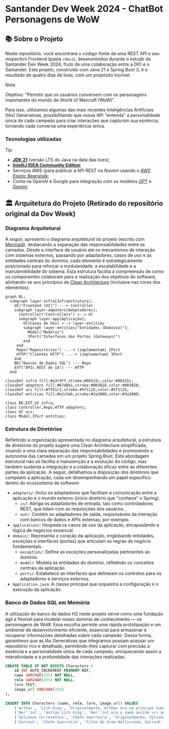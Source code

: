 
# Santander Dev Week 2024 - ChatBot Personagens de WoW

## 📚 Sobre o Projeto

Neste repositório, você encontrará o código-fonte de uma REST API e seu respectivo Frontend (pasta `/docs`), desenvolvidos durante o estudo da Santander Dev Week 2024, fruto de uma colaboração entre a DIO e o Santander. Este projeto, construído com Java 21 e Spring Boot 3, é o resultado de quatro dias de lives, com um propósito incrível: 

> [!NOTE]
> Objetivo: "Permitir que os usuários conversem com os personagens importantes do mundo de World of Warcraft (WoW)".

Para isso, utilizamos algumas das mais recentes Inteligências Artificiais (IAs) Generativas, possibilitando que nossa API "entenda" a personalidade única de cada campeão para criar interações que capturam sua essência, tornando cada conversa uma experiência única.

### Tecnologias utilizadas

> [!TIP]
> - **[JDK 21](https://www.oracle.com/br/java/technologies/downloads/#java21)** (versão LTS do Java na data das lives);
> - **[IntelliJ IDEA Community Edition](https://www.jetbrains.com/idea/download)** 
> - Serviços AWS (para publicar a API REST na Nuvem usando o [AWS Elastic Beanstalk](https://aws.amazon.com/elasticbeanstalk);
> - Conta na OpenAI e Google para integração com os modelos [GPT](https://platform.openai.com/docs/api-reference/chat/create) e [Gemini](https://ai.google.dev/tutorials/rest_quickstart#text-only_input).
>

## 🏛️ Arquitetura do Projeto (Retirado do repositório original da Dev Week)

### Diagrama Arquitetural
A seguir, apresento o diagrama arquitetural do projeto (escrito com [Mermaid](https://mermaid.js.org/)), destacando a separação das responsabilidades entre as camadas. Desde a interface de usuário até os mecanismos de interação com sistemas externos, passando por adaptadores, casos de uso e as entidades centrais do domínio, cada elemento é estrategicamente posicionado para reforçar a modularidade, a escalabilidade e a manutenibilidade do sistema. Esta estrutura facilita a compreensão de como os componentes colaboram para a realização dos objetivos do software, alinhando-se aos princípios da [Clean Architecture](https://blog.cleancoder.com/uncle-bob/2012/08/13/the-clean-architecture.html) (inclusive nas cores dos elementos).

```mermaid
graph RL;
  subgraph layer-infra[Infraestrutura];
    UI("Frontend (UI)") ---> Controller
    subgraph layer-adpaters[Adaptadores];
      Controller("Controllers") <--> UC
      subgraph layer-app[Aplicação];
        UC(Casos de Uso) <--> layer-entities
        subgraph layer-entities["Entidades (Domínio)"];
          Model("Modelos")
          IPort("Interfaces das Portas (Gateways)")
        end
     end
     Repo("Repositórios") -..-> |implementam| IPort
     HTTP("Clientes HTTP") -..-> |implementam| IPort
    end
    BD("Bancos de Dados SQL") --- Repo
    EXT("APIs REST de IA") --- HTTP
  end

classDef infra fill:#a3c9ff,stroke:#00315c,color:#00315c;
classDef adapters fill:#67dbb1,stroke:#003828,color:#003828;
classDef ucs fill:#ffb1c1,stroke:#5f112b,color:#5f112b;
classDef entities fill:#e2c54b,stroke:#3a3000,color:#3a3000;

class BD,EXT,UI infra;
class Controller,Repo,HTTP adapters;
class UC ucs;
class Model,IPort entities;
```

### Estrutura de Diretórios

Refletindo a organização apresentada no diagrama arquitetural, a estrutura de diretórios do projeto sugere uma Clean Architecture simplificada, visando a uma clara separação das responsabilidades e promovendo a autonomia das camadas em um projeto Spring Boot. Esta abordagem estrutural não só facilita a manutenção e a evolução do código, mas também sustenta a integração e a colaboração eficaz entre as diferentes partes da aplicação. A seguir, detalhamos a disposição dos diretórios que compõem a aplicação, cada um desempenhando um papel específico dentro do ecossistema de software:

-   `adapters/`: Inclui os adaptadores que facilitam a comunicação entre a aplicação e o mundo externo (único diretório que "conhece" o Spring).
    -   `in/`: Abriga os adaptadores de entrada, tais como controladores REST, que lidam com as requisições dos usuários.
    -   `out/`: Contém os adaptadores de saída, responsáveis da interação com bancos de dados e APIs externas, por exemplo.
-   `application/`: Hospeda os casos de uso da aplicação, encapsulando a lógica de negócios essencial.
-   `domain/`: Representa o coração da aplicação, englobando entidades, exceções e interfaces (portas) que articulam as regras de negócio fundamentais.
    -   `exception/`: Define as exceções personalizadas pertinentes ao domínio.
    -   `model/`: Modela as entidades do domínio, refletindo os conceitos centrais da aplicação.
    -   `ports/`: Estabelece as interfaces que delineiam os contratos para os adaptadores e serviços externos.
-   `Application.java`: A classe principal que orquestra a configuração e o execução da aplicação.

### Banco de Dados SQL em Memória

A utilização do banco de dados H2 neste projeto serve como uma fundação ágil e flexível para modelar nosso domínio de conhecimento — os personagens de WoW. Essa escolha permite uma rápida prototipação e um ambiente de desenvolvimento eficiente, essencial para armazenar e recuperar informações detalhadas sobre cada campeão. Dessa forma, garantimos que as IAs Generativas que integramos possam acessar um repositório rico e detalhado, permitindo-lhes capturar com precisão a essência e a personalidade única de cada campeão, enriquecendo assim a interatividade e a profundidade das interações realizadas.

```sql
CREATE TABLE IF NOT EXISTS Characters (
    id INT AUTO_INCREMENT PRIMARY KEY,
    name VARCHAR(255) NOT NULL,
    role VARCHAR(255) NOT NULL,
    lore TEXT,
    image_url VARCHAR(255)
);

INSERT INTO Characters (name, role, lore, image_url) VALUES
    ('Arthas', 'Lich King', 'Originalmente, Arthas era um príncipe humano e o filho do Rei Terenas Menethil II, governante de Lordaeron. Ele foi treinado como um paladino e era altamente respeitado por suas habilidades e liderança. No entanto, sua história toma um rumo sombrio quando ele se torna obcecado em salvar seu reino da praga dos mortos-vivos, liderada pelo Lich King, Ner''zhul. Arthas embarca em uma jornada para derrotar Ner''zhul, mas acaba caindo em desespero e corrupção. Ele renuncia aos seus votos de paladino, empunha a espada rúnica chamada "Frostmourne" e se torna um agente do Lich King. Arthas se transforma no próprio Lich King e lidera o Flagelo em uma cruzada para subjugar Azeroth. O Lich King Arthas é caracterizado por sua crueldade implacável, determinação obstinada, frieza emocional, arrogância, inteligência estratégica, domínio sobre o Flagelo e sede insaciável por vingança. Arthas, como o Lich King, é conhecido por sua frase marcante "Frostmourne hungers". Essa frase é muitas vezes proferida como um aviso sinistro antes de um combate, referindo-se à sede insaciável da espada rúnica Frostmourne por almas.', 'https://bnetcmsus-a.akamaihd.net/cms/blog_header/a6/A6R806U7HJTN1650384185893.png'),
    ('Ner''zul', 'Antigo Lich King', 'Ner''zul era o xamã ancião orc que foi enganado e fez o pacto de sangue com Kil''Jaeden, lorde demônio da Legião Ardente, se arrependendo depois. Ainda assim ele virou um orco com coração obscurecido, corrompido e cheio de sede de conquista. Pode-se considera-lo responsável em boa parte pela destruição de Draenor, que levou os remanescentes do planeta ao Twisting Nether, agora renomeado como Outland. Mais tarde ele se tornaria a mais sinistra, perversa e maligna entidade em Azeroth, o Lich King, líder absoluto e supremo comandante do exercito conhecido como flagelo morto-vivo. Ner''zhul, como o Lich King, é conhecido por sua astúcia estratégica, manipulação sinistra, conexão profunda com as artes sombrias, sede de poder absoluto e habilidade de controlar o Flagelo. Uma frase marcante associada a Ner''zhul, especialmente como o Lich King, é "All will serve". Essa frase reflete a vontade do Lich King de subjugar todos os seres vivos sob seu controle, transformando-os em servos do Flagelo.', 'https://static.wikia.nocookie.net/wowwiki/images/e/e7/Nerzhul_Lich_King.jpg/revision/latest?cb=20170904082616'),
    ('Sylvanas Correventos', 'Chefe Guerreira', 'Originalmente, Sylvanas era uma alta-elfa, a Ranger-General de Quel''Thalas, um reino élfico. No entanto, durante a Terceira Guerra, ela foi morta por Arthas Menethil, o Lich King, e transformada em uma Renegada, uma morta-viva. A partir daí, ela se tornou uma líder formidável e controversa. Ao longo das expansões de WoW, Sylvanas desempenhou vários papéis, desde líder dos Renegados até Chefe Guerreira da Horda. Ela é conhecida por suas ações controversas e moralmente cinzentas, muitas vezes agindo em busca de poder e sobrevivência para seu povo, independentemente das consequências. é marcada por sua determinação incansável, astúcia implacável, complexidade emocional, senso de sobrevivência aguçado e uma mistura de desespero e amargura de sua condição como uma Banshee Rainha. Uma frase característica associada a Sylvanas Windrunner é "Dark Lady watch over you". Essa expressão é usada por Sylvanas como uma bênção ou despedida, referindo-se a ela mesma como a "Dark Lady", a líder dos Renegados.', 'https://lendasdeazeroth.com.br/wp-content/uploads/2013/11/sylvanas-windrunner-07-scaled.jpg'),
    ('Garrosh', 'Chefe Guerreiro', 'Filho de Grom Hellscream, Garrosh foi um líder polêmico da Horda, servindo como Warchief durante um período conturbado. Ele buscava a supremacia da Horda através da força e da conquista, muitas vezes entrando em conflito com outras facções e até mesmo com membros de sua própria facção. Garrosh Hellscream é caracterizado por sua ferocidade inabalável, ambição desmedida, nacionalismo ardente, rigidez moral, e uma busca incansável por poder e glória para a Horda. Uma das frases marcantes associadas a Garrosh Hellscream é "Strength and honor", que reflete sua ênfase na força e na honra como valores fundamentais da Horda. Essa frase é frequentemente usada por Garrosh como um lema pessoal e como uma exortação aos seus seguidores.', 'https://lendasdeazeroth.com.br/wp-content/uploads/2013/11/Garrosh-Hellscream-03.jpg');
```
